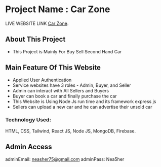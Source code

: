 # Project Name : Car Zone

LIVE WEBSITE LINK [Car Zone](https://car-zone-f6b1a.web.app/).

## About This Project

- This Project is Mainly For Buy Sell Second Hand Car

## Main Feature Of This Website

- Applied User Authentication
- Service websites have 3 roles - Admin, Buyer, and Seller
- Admin can interact with All Sellers and Buyers
- Buyer can book a car and finally purchase the car
- This Website is Using Node Js run time and its framework express js
- Sellers can upload a new car and he can advertise their unsold car

### Technology Used:

HTML, CSS, Tailwind, React JS, Node JS, MongoDB, Firebase.

## Admin Access

adminEmail: neasher75@gmail.com
adminPass: Nea5her
